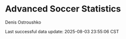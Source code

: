 # Advanced Soccer Statistics
Denis Ostroushko

<!-- gfm -->

Last successful data update: 2025-08-03 23:55:06 CST
